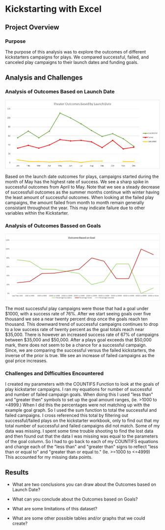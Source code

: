 # Kickstarting with Excel

## Project Overview 

### Purpose
The purpose of this analysis was to explore the outcomes of different kickstarters campaigns for plays. We compared successful, failed, and canceled play campaigns to  their launch dates and funding goals.

## Analysis and Challenges

### Analysis of Outcomes Based on Launch Date
![Theater Outcomes Based by Launch Date](https://github.com/NikWalker/kickstarter_analysis2/blob/main/Theater_Outcomes_vs_Launch.png?raw=true)

Based on the launch date outcomes for plays, campaigns started during the month of May has the highest rate of success. We see a sharp spike in successful outcomes from April to May. Note that we see a steady decrease of successfull outcomes as the summer months continue with winter having the least amount of successful outcomes. When looking at the failed play campaigns, the amount failed from month to month remain generally consistant throughout the year. This may indicate failure due to other variables within the Kickstarter.

### Analysis of Outcomes Bassed on Goals
![Outcome based of goal](https://github.com/NikWalker/kickstarter_analysis2/blob/main/Outcomes_vs_Goals.png?raw=true)

The most successful play campaigns were those that had a goal under $1000, with a success rate of 76%. After we start seeing goals over five thousand we see a near twenty percent drop once the goals reach ten thousand. This downward trend of successful campaigns continues to drop to a low success rate of twenty percent as the goal totals reach near $35,000. There is however an increased success rate of 67% of campaigns between $35,000 and $50,000. After a plays goal exceeds that $50,000 mark, there does not seem to be a chance for a successful campaign. Since, we are comparing the successful versus the failed kickstarters, the inverse of the prior is true. We see an increase of failed campaigns as the goal price increases. 

### Challenges and Difficulties Encountered 
I created my parameters with the COUNTIFS Function to look at the goals of play kickstarter campaigns. I ran my equations for number of successful and number of failed campaign goals. When doing this I used "less than" and "greater then" symbols to set up the goal amount ranges, (ie. >1000 to <4999.) When I did this the percentages were not matching up with the example goal graph. So I used the sum function to total the successful and failed campaigns. I cross referenced this total by filtering out successful/failed plays on the kickstarter workbook, only to find out that my total number of successful and failed campaigns did not match. Some of my data was missing. I spent some time trouble shooting to find the lost data and then found out that the data I was missing was equal to the parameters of the goal column. So I had to go back to each of my COUNTIFS equations and change each of the "less than" and "greater than" signs to reflect "less than or equal to" and "greater than or equal to." (Ie. >=1000 to <=4999) This accounted for my missing data points.

## Results

- What are two conclusions you can draw about the Outcomes based on Launch Date?

- What can you conclude about the Outcomes based on Goals?

- What are some limitations of this dataset?

- What are some other possible tables and/or graphs that we could create?
